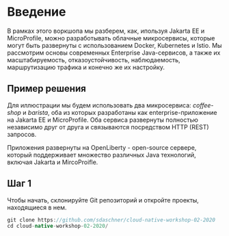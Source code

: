 # Введение
В рамках этого воркшопа мы разберем, как, ипользуя Jakarta EE и MicroProfile, можно разработывать облачные микросервисы, которые могут быть развернуты с использованием Docker, Kubernetes и Istio. Мы рассмотрим основы современных Enterprise Java-сервисов, а также их масштабируемость, отказоустойчивость, наблюдаемость, маршрутизацию трафика и конечно же их настройку.

## Пример решения

Для иллюстрации мы будем использовать два микросервиса: *coffee-shop* и *barista*, оба из которых разработаны как enterprise-приложение на Jakarta EE и MicroProfile. Оба сервиса развернуты полностью независимо друг от друга и связываются посредством HTTP (REST) запросов.

Приложения развернуты на OpenLiberty - open-source сервере, который поддерживает множество различных Java технологий, включая Jakarta и MircoProifle.

## Шаг 1

Чтобы начать, склонируйте Git репозиторий и откройте проекты, находящиеся в нем.
```java
git clone https://github.com/sdaschner/cloud-native-workshop-02-2020
cd cloud-native-workshop-02-2020/
``` 
